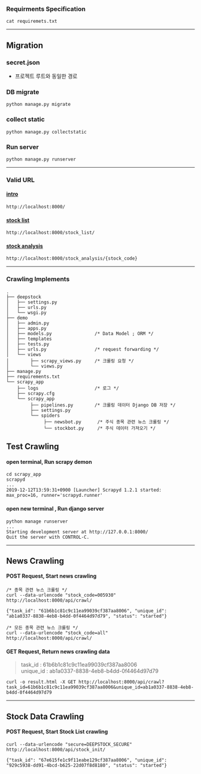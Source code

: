 ### Requirments Specification

`cat requiremets.txt`

---
## Migration

### secret.json  
- 프로젝트 루트와 동일한 경로

### DB migrate  
```
python manage.py migrate
```

### collect static  
```
python manage.py collectstatic
```

### Run server  
```
python manage.py runserver
```

---
### Valid URL

#### [intro](http://localhost:8000/)  
```
http://localhost:8000/
```  

#### [stock list](http://localhost:8000/stock_list/)  
```
http://localhost:8000/stock_list/
```  

#### [stock analysis](http://localhost:8000/stock_analysis/{stock_code})  
```
http://localhost:8000/stock_analysis/{stock_code}
```   


---
### Crawling Implements 

```
.
├── deepstock
│   ├── settings.py
│   ├── urls.py
│   └── wsgi.py
├── demo
│   ├── admin.py
│   ├── apps.py
│   ├── models.py                /* Data Model ; ORM */
│   ├── templates
│   ├── tests.py
│   ├── urls.py                  /* request forwarding */
│   └── views
│        ├── scrapy_views.py     /* 크롤링 요청 */
│        └── views.py          
├── manage.py
├── requirements.txt
└── scrapy_app
    ├── logs                     /* 로그 */
    ├── scrapy.cfg
    └── scrapy_app
         ├── pipelines.py        /* 크롤링 데이터 Django DB 저장 */
         ├── settings.py
         └── spiders
              ├── newsbot.py      /* 주식 종목 관련 뉴스 크롤링 */
              └── stockbot.py     /* 주식 데이터 가져오기 */

```


## Test Crawling
#### open terminal, Run scrapy demon  
```
cd scrapy_app
scrapyd
...
2019-12-12T13:59:31+0900 [Launcher] Scrapyd 1.2.1 started: max_proc=16, runner='scrapyd.runner'
```
#### open new terminal , Run django server  
```
python manage runserver
...
Starting development server at http://127.0.0.1:8000/
Quit the server with CONTROL-C.
```
---
## News Crawling
#### POST Request, Start news crawling  
```
/* 종목 관련 뉴스 크롤링 */
curl --data-urlencode "stock_code=005930" http://localhost:8000/api/crawl/

{"task_id": "61b6b1c81c9c11ea99039cf387aa8006", "unique_id": "ab1a0337-8838-4eb8-b4dd-0f4464d97d79", "status": "started"}

/* 모든 종목 관련 뉴스 크롤링 */
curl --data-urlencode "stock_code=all" http://localhost:8000/api/crawl/
```

#### GET Request, Return news crawling data  
> task_id : 61b6b1c81c9c11ea99039cf387aa8006  
> unique_id : ab1a0337-8838-4eb8-b4dd-0f4464d97d79  

```
curl -o result.html -X GET http://localhost:8000/api/crawl?task_id=61b6b1c81c9c11ea99039cf387aa8006&unique_id=ab1a0337-8838-4eb8-b4dd-0f4464d97d79
```

---
## Stock Data Crawling
#### POST Request, Start Stock List crawling
```
curl --data-urlencode "secure=DEEPSTOCK_SECURE" http://localhost:8000/api/stock_init/

{"task_id": "67e615fe1c9f11eabe129cf387aa8006", "unique_id": "929c5938-dd91-4bcd-b625-22d07f8d8180", "status": "started"}
```